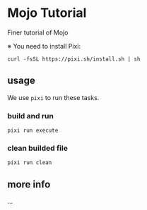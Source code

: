 # Mojo Tutorial

Finer tutorial of Mojo

※ You need to install Pixi:

```shell
curl -fsSL https://pixi.sh/install.sh | sh
```

## usage

We use `pixi` to run these tasks.

### build and run

```shell
pixi run execute
```

### clean builded file

```shell
pixi run clean
```

## more info

...
